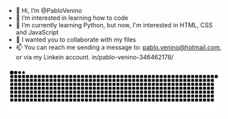 - 👋 Hi, I’m @PabloVenino 
- 👀 I’m interested in learning how to code
- 🌱 I’m currently learning Python, but now, I'm interested in HTML, CSS and JavaScript
- 💞️ I wanted you to collaborate with my files
- 📫 You can reach me sending a message to: pablo.venino@hotmail.com, or via my Linkein account. in/pablo-venino-346462178/

<!---
PabloVenino/PabloVenino is a ✨ special ✨ repository because its `README.md` (this file) appears on your GitHub profile.
You can click the Preview link to take a look at your changes.
--->
 
![Snake animation](https://github.com/pablovenino/pablovenino/blob/output/github-contribution-grid-snake.svg)
